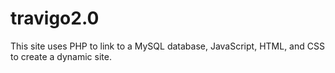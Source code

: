 # travigo2.0
This site uses PHP to link to a MySQL database, JavaScript, HTML, and CSS to create a dynamic site.
